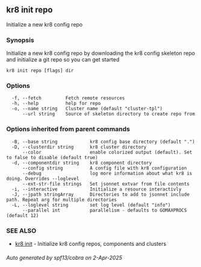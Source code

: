 ## kr8 init repo

Initialize a new kr8 config repo

### Synopsis

Initialize a new kr8 config repo by downloading the kr8 config skeleton repo
and initialize a git repo so you can get started

```
kr8 init repo [flags] dir
```

### Options

```
  -f, --fetch         Fetch remote resources
  -h, --help          help for repo
  -o, --name string   Cluster name (default "cluster-tpl")
      --url string    Source of skeleton directory to create repo from
```

### Options inherited from parent commands

```
  -B, --base string            kr8 config base directory (default ".")
  -D, --clusterdir string      kr8 cluster directory
      --color                  enable colorized output (default). Set to false to disable (default true)
  -d, --componentdir string    kr8 component directory
      --config string          A config file with kr8 configuration
      --debug                  log more information about what kr8 is doing. Overrides --loglevel
      --ext-str-file strings   Set jsonnet extvar from file contents
  -i, --interactive            Initialize a resource interactivly
  -J, --jpath stringArray      Directories to add to jsonnet include path. Repeat arg for multiple directories
  -L, --loglevel string        set log level (default "info")
      --parallel int           parallelism - defaults to GOMAXPROCS (default 12)
```

### SEE ALSO

* [kr8 init](kr8_init.md)	 - Initialize kr8 config repos, components and clusters

###### Auto generated by spf13/cobra on 2-Apr-2025
